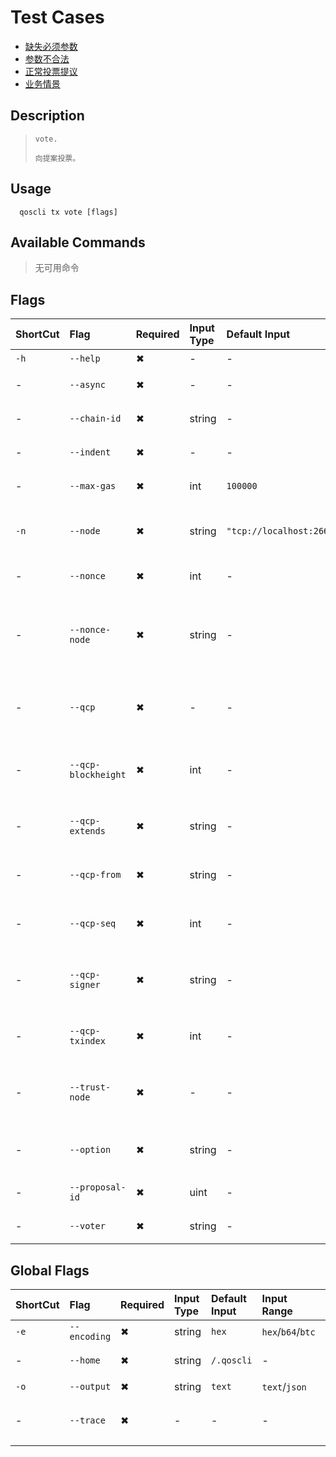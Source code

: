 # Test Cases

- [缺失必须参数](./TestCase01.md)
- [参数不合法](./TestCase02.md)
- [正常投票提议](./TestCase03.md)
- [业务情景](./TestCase04.md)

## Description

>     vote.
>
>     向提案投票。

## Usage

```
  qoscli tx vote [flags]
```

## Available Commands

>无可用命令

## Flags

| ShortCut | Flag                | Required | Input Type | Default Input             | Input Range                                  | Description                                            |
|:---------|:--------------------|:---------|:-----------|:--------------------------|:---------------------------------------------|:-------------------------------------------------------|
| `-h`     | `--help`            | ✖        | -          | -                         | -                                            | 帮助文档                                                   |
| -        | `--async`           | ✖        | -          | -                         | -                                            | 是否异步广播交易                                               |
| -        | `--chain-id`        | ✖        | string     | -                         | -                                            | Tendermint节点的链ID                                       |
| -        | `--indent`          | ✖        | -          | -                         | -                                            | 向JSON响应添加缩进                                            |
| -        | `--max-gas`         | ✖        | int        | `100000`                  | -                                            | 每个Tx设置的气体限制值                                           |
| `-n`     | `--node`            | ✖        | string     | `"tcp://localhost:26657"` | -                                            | 为此链提供的Tendermint RPC接口: `<host>:<port>`                |
| -        | `--nonce`           | ✖        | int        | -                         | -                                            | 要签署Tx的帐户nonce                                          |
| -        | `--nonce-node`      | ✖        | string     | -                         | -                                            | 用于其他链查询账户nonce的Tendermint RPC接口: `tcp://<host>:<port>` |
| -        | `--qcp`             | ✖        | -          | -                         | -                                            | 是否启用QCP模式(qcp mode), 发送QCP Tx                          |
| -        | `--qcp-blockheight` | ✖        | int        | -                         | -                                            | QCP模式Flag标志: 原始Tx块高度，块高度必须大于0                          |
| -        | `--qcp-extends`     | ✖        | string     | -                         | -                                            | QCP模式Flag标志: QCP Tx扩展信息                                |
| -        | `--qcp-from`        | ✖        | string     | -                         | -                                            | QCP模式Flag标志: QCP Tx源链ID                                |
| -        | `--qcp-seq`         | ✖        | int        | -                         | -                                            | QCP模式Flag标志: QCP顺序                                     |
| -        | `--qcp-signer`      | ✖        | string     | -                         | -                                            | QCP模式Flag标志: QCP Tx签名者key名称                            |
| -        | `--qcp-txindex`     | ✖        | int        | -                         | -                                            | QCP模式Flag标志: 原始Tx索引                                    |
| -        | `--trust-node`      | ✖        | -          | -                         | -                                            | 是否信任连接的完整节点（不验证其响应证据）                                  |
| -        | `--option`          | ✖        | string     | -                         | `"Yes"`, `"Abstain"`, `"No"`, `"NoWithVeto"` | (主要参数)提案投票选项                                             |
| -        | `--proposal-id`     | ✖        | uint       | -                         | -                                            | (主要参数)提案ID                                               |
| -        | `--voter`           | ✖        | string     | -                         | -                                            | (主要参数)投票人                                                |

## Global Flags

| ShortCut | Flag         | Required | Input Type | Default Input | Input Range       | Description  |
|:---------|:-------------|:---------|:-----------|:--------------|:------------------|:-------------|
| `-e`     | `--encoding` | ✖        | string     | `hex`         | `hex`/`b64`/`btc` | 二进制编码        |
| -        | `--home`     | ✖        | string     | `/.qoscli`    | -                 | 配置和数据的目录     |
| `-o`     | `--output`   | ✖        | string     | `text`        | `text`/`json`     | 输出格式         |
| -        | `--trace`    | ✖        | -          | -             | -                 | 打印出错时的完整堆栈跟踪 |
